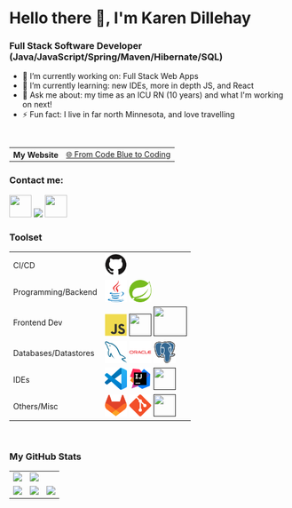 # Hello there 👋, I'm Karen Dillehay

### Full Stack Software Developer (Java/JavaScript/Spring/Maven/Hibernate/SQL)

- 🔭 I’m currently working on: Full Stack Web Apps 
- 🌱 I’m currently learning: new IDEs, more in depth JS, and React
- 💬 Ask me about: my time as an ICU RN (10 years) and what I'm working on next!
- ⚡ Fun fact: I live in far north Minnesota, and love travelling

<br/>


<table>
  <tr>
<!--         <th>My Blog</th> -->
        <th>My Website</th>
         <td>
<!--             <a href="https://www.fcb2c.com/">🌐</a> -->
           <a href="https://www.fcb2c.com/">🌐 From Code Blue to Coding</a>
<!--            <a href="https://www.fcb2c.com/">🌐 <img src= ![kaylee logo 2]("https://github.com/Kadillehay/Kadillehay/assets/117693236/ca579504-6f4a-4923-9807-8626055b7e51")</a> -->
        </td>
<!--           <th>My CV</th> -->
    </tr>
<!--     <tr>
       <td>
            <a href="https://colin-but.medium.com/"><img src="https://www.vectorlogo.zone/logos/medium/medium-ar21.svg"/></a>
        </td>
        <td>
            <a href="https://colinbut.github.io/">🌐</a>
        </td>
        <td>
            <a href="https://colinbut.github.io/online-resume">📃</a>
        </td> 
    </tr>  -->
</table> 



### Contact me:

 <!-- <a href="https://twitter.com/Colin_But"><img src="https://www.vectorlogo.zone/logos/twitter/twitter-icon.svg" width="40" height="40"/></a>   -->
<a href="https://www.linkedin.com/in/karendillehay//"><img src="https://www.vectorlogo.zone/logos/linkedin/linkedin-icon.svg" width="40" height="40"/></a>
 <a href = "mailto: kadillehay@gmail.com"><img src="https://img.shields.io/badge/-Gmail-%23333?style=for-the-badge&logo=gmail&logoColor=white" target="_blank" ></a>
<a href="https://www.pinterest.com/KarenFCB2C"><img src="https://www.vectorlogo.zone/logos/pinterest/pinterest-icon.svg" width="40" height="40"/></a> 

  


### Toolset

<table>
<!--     <tr> 
        <td>Automation Tooling</td>
        <td>
            <a href=""><img src="https://www.vectorlogo.zone/logos/terraformio/terraformio-icon.svg" width="40" height="40"/></a>
            <a href=""><img src="https://www.vectorlogo.zone/logos/packerio/packerio-icon.svg" width="40" height="40"/></a>
            <a href=""><img src="https://www.vectorlogo.zone/logos/ansible/ansible-icon.svg" width="40" height="40"/></a>
            <a href=""><img src="https://github.com/devicons/devicon/blob/v2.13.0/icons/vagrant/vagrant-original.svg" width="40" height="40"/></a>
            <a href=""><img src="https://www.vectorlogo.zone/logos/chefio/chefio-icon.svg" width="40" height="40"/></a>
            <a href=""><img src="https://www.vectorlogo.zone/logos/jfrog/jfrog-icon.svg" width="40" height="40"/></a>
            <a href=""><img src="https://www.vectorlogo.zone/logos/nginx/nginx-icon.svg" width="40" height="40"/></a>
        </td> 
    </tr> 
     <tr> 
       <td>Cloud Engineering</td>
        <td>
            <a href=""><img src="https://github.com/devicons/devicon/blob/v2.13.0/icons/amazonwebservices/amazonwebservices-original.svg" width="40" height="40"/></a>
            <a href=""><img src="https://www.vectorlogo.zone/logos/amazon_cloudformation/amazon_cloudformation-icon.svg" width="40" height="40"/></a>
            <a href=""><img src="https://www.vectorlogo.zone/logos/amazon_eks/amazon_eks-icon.svg" width="40" height="40"/></a>
            <a href=""><img src="https://www.vectorlogo.zone/logos/amazon_ecs/amazon_ecs-icon.svg" width="40" height="40"/></a>
            <a href=""><img src="https://www.vectorlogo.zone/logos/amazon_elasticcontainer/amazon_elasticcontainer-icon.svg" width="40" height="40"/></a>
            <a href=""><img src="https://www.vectorlogo.zone/logos/amazon_cloudwatch/amazon_cloudwatch-icon.svg" width="40" height="40"/></a>
            <a href=""><img src="https://www.vectorlogo.zone/logos/serverless/serverless-icon.svg" width="40" height="40"/></a> 
             <a href=""><img src=""/></a>
            <a href=""><img src=""/></a> 
       </td> 
     </tr>  -->
    <tr>
        <td>CI/CD</td>
        <td>
<!--             <a href=""><img src="https://github.com/devicons/devicon/blob/v2.13.0/icons/jenkins/jenkins-original.svg" width="40" height="40"/></a> -->
            <a href=""><img src="https://github.com/devicons/devicon/blob/v2.13.0/icons/github/github-original.svg" width="40" height="40"/></a>
<!--             <a href=""><img src="https://github.com/devicons/devicon/blob/v2.13.0/icons/circleci/circleci-plain.svg" width="40" height="40"/></a> -->
<!--             <a href=""><img src="https://github.com/devicons/devicon/blob/v2.13.0/icons/travis/travis-plain.svg" width="40" height="40"/></a> -->
        </td>
    </tr>
<!--     <tr>
        <td>SysOps</td>
        <td>
            <a href=""><img src="https://github.com/devicons/devicon/blob/v2.13.0/icons/docker/docker-original.svg" width="40" height="40"/></a>
            <a href=""><img src="https://github.com/devicons/devicon/blob/v2.13.0/icons/kubernetes/kubernetes-plain.svg" width="40" height="40"/></a>
            <a href=""><img src="https://github.com/devicons/devicon/blob/v2.13.0/icons/linux/linux-original.svg" width="40" height="40"/></a>
            <a href=""><img src="https://github.com/devicons/devicon/blob/v2.13.0/icons/unix/unix-original.svg" width="40" height="40"/></a>
            <a href=""><img src="https://github.com/devicons/devicon/blob/v2.13.0/icons/ubuntu/ubuntu-plain.svg" width="40" height="40"/></a>
            <a href=""><img src="https://www.vectorlogo.zone/logos/servicenow/servicenow-icon.svg" width="40" height="40"/></a>
            <a href=""><img src="https://www.vectorlogo.zone/logos/pagerduty/pagerduty-icon.svg" width="40" height="40"/></a>
            <a href=""><img src="https://github.com/devicons/devicon/blob/v2.13.0/icons/bash/bash-original.svg" width="40" height="40"/></a>
        </td>
    </tr> -->
    <tr>
        <td>Programming/Backend</td>
        <td>
            <a href=""><img src="https://github.com/devicons/devicon/blob/v2.13.0/icons/java/java-original.svg" width="40" height="40"/></a>
            <a href=""><img src="https://github.com/devicons/devicon/blob/v2.13.0/icons/spring/spring-original.svg" width="40" height="40"/></a>
<!--             <a href=""><img src="https://github.com/devicons/devicon/blob/v2.13.0/icons/python/python-original.svg" width="40" height="40"/></a>
            <a href=""><img src="https://www.vectorlogo.zone/logos/kotlinlang/kotlinlang-icon.svg" width="40" height="40"/></a>
            <a href=""><img src="https://github.com/devicons/devicon/blob/v2.13.0/icons/groovy/groovy-original.svg" width="40" height="40"/></a>
            <a href=""><img src="https://www.vectorlogo.zone/logos/pocoo_flask/pocoo_flask-icon.svg" width="40" height="40"/></a>
            <a href=""><img src="https://www.vectorlogo.zone/logos/golang/golang-official.svg" width="40" height="40"/></a> -->
        </td>
    </tr>
<!--     <tr>
        <td>Monitoring & Observability</td>
        <td>
            <a href=""><img src="https://www.vectorlogo.zone/logos/splunk/splunk-icon.svg" width="40" height="40"/></a>
            <a href=""><img src="https://www.vectorlogo.zone/logos/datadoghq/datadoghq-icon.svg" width="40" height="40"/></a>
            <a href=""><img src="https://www.vectorlogo.zone/logos/elastic/elastic-icon.svg" width="40" height="40"/></a>
            <a href=""><img src="https://www.vectorlogo.zone/logos/elasticco_logstash/elasticco_logstash-icon.svg" width="40" height="40"/></a>
            <a href=""><img src="https://www.vectorlogo.zone/logos/elasticco_kibana/elasticco_kibana-icon.svg" width="40" height="40"/></a>
            <a href=""><img src="https://www.vectorlogo.zone/logos/appdynamics/appdynamics-icon.svg" width="40" height="40"/></a>
            <a href=""><img src="https://www.vectorlogo.zone/logos/prometheusio/prometheusio-icon.svg" width="40" height="40"/></a>
            <a href=""><img src="https://www.vectorlogo.zone/logos/sumologic/sumologic-icon.svg" width="40" height="40"/></a>
        </td>
    </tr> -->
    <tr>
        <td>Frontend Dev</td>
        <td>
            <a href=""><img src="https://github.com/devicons/devicon/blob/v2.13.0/icons/javascript/javascript-original.svg" width="40" height="40"/></a>
            <a href=""><img src="https://github.com/Kadillehay/Kadillehay/assets/117693236/074592c0-d1a2-4d4e-9d4f-636b6200b40b" width="40" height="40"/></a>
            <a href=""><img src="https://github.com/Kadillehay/Kadillehay/assets/117693236/1ff89edc-ee8a-4a79-8746-e8f82e41956d" width="60" height="53"/></a>
<!--             <a href=""><img src="https://github.com/devicons/devicon/blob/v2.13.0/icons/react/react-original.svg" width="40" height="40"/></a>
            <a href=""><img src="https://github.com/devicons/devicon/blob/v2.13.0/icons/redux/redux-original.svg" width="40" height="40"/></a>
            <a href=""><img src="https://www.vectorlogo.zone/logos/yeoman/yeoman-icon.svg" width="40" height="40"/></a>
            <a href=""><img src="https://www.vectorlogo.zone/logos/npmjs/npmjs-icon.svg" width="40" height="40"/></a>
            <a href=""><img src="https://github.com/devicons/devicon/blob/v2.13.0/icons/jest/jest-plain.svg" width="40" height="40"/></a>
            <a href=""><img src="https://github.com/devicons/devicon/blob/v2.13.0/icons/webpack/webpack-original.svg" width="40" height="40"/></a>
            <a href=""><img src="https://www.vectorlogo.zone/logos/sass-lang/sass-lang-icon.svg" width="40" height="40"/></a> -->
        </td>
    </tr>
    <tr>
        <td>Databases/Datastores</td>
        <td>
<!--             <a href=""><img src="https://github.com/devicons/devicon/blob/v2.13.0/icons/mongodb/mongodb-original.svg" width="40" height="40"/></a> -->
            <a href=""><img src="https://github.com/devicons/devicon/blob/v2.13.0/icons/mysql/mysql-original.svg" width="40" height="40"/></a>
<!--             <a href=""><img src="https://github.com/devicons/devicon/blob/v2.13.0/icons/redis/redis-original.svg" width="40" height="40"/></a> -->
            <a href=""><img src="https://github.com/devicons/devicon/blob/v2.13.0/icons/oracle/oracle-original.svg" width="40" height="40"/></a>
<!--             <a href=""><img src="https://www.vectorlogo.zone/logos/apache_cassandra/apache_cassandra-icon.svg" width="40" height="40"/></a> -->
            <a href=""><img src="https://github.com/devicons/devicon/blob/v2.13.0/icons/postgresql/postgresql-original.svg" width="40" height="40"/></a>
<!--             <a href=""><img src="https://github.com/devicons/devicon/blob/v2.13.0/icons/neo4j/neo4j-original.svg" width="40" height="40"/></a> -->
<!--             <a href=""><img src="https://www.vectorlogo.zone/logos/snowflake/snowflake-icon.svg" width="40" height="40"/></a> -->
        </td>
    </tr>
    <tr>
        <td>IDEs</td>
        <td>
            <a href=""><img src="https://github.com/devicons/devicon/blob/v2.13.0/icons/vscode/vscode-original.svg" width="40" height="40"/></a>
<!--             <a href=""><img src="https://github.com/devicons/devicon/blob/v2.13.0/icons/pycharm/pycharm-original.svg" width="40" height="40"/></a> -->
            <a href=""><img src="https://github.com/devicons/devicon/blob/v2.13.0/icons/intellij/intellij-original.svg" width="40" height="40"/></a>
           <a href=""><img src="https://github.com/Kadillehay/Kadillehay/assets/117693236/c883fd65-9b7a-4fbf-b873-8b2364abe7d0" width="40" height="40"/></a>
<!--             <a href=""><img src="https://github.com/devicons/devicon/blob/v2.13.0/icons/atom/atom-original.svg" width="40" height="40"/></a> -->
            <!-- <a href=""><img src="https://worldvectorlogo.com/download/sublime-text.svg"/></a> -->
        </td>
    </tr>
<!--     <tr>
        <td>Testing</td>
        <td>
            <a href=""><img src="https://github.com/devicons/devicon/blob/v2.13.0/icons/cucumber/cucumber-plain.svg" width="40" height="40"/></a>
            <a href=""><img src="https://www.vectorlogo.zone/logos/philadelphiapact/philadelphiapact-icon.svg" width="40" height="40"/></a>
            <!-- <a href=""><img src=""/></a>
            <a href=""><img src=""/></a>
            <a href=""><img src=""/></a> -->
        </td>
    </tr> 
    <tr>
        <td>Others/Misc</td>
        <td>
<!--             <a href=""><img src="https://github.com/devicons/devicon/blob/v2.13.0/icons/gradle/gradle-plain.svg" width="40" height="40"/></a> -->
            <a href=""><img src="https://github.com/devicons/devicon/blob/v2.13.0/icons/gitlab/gitlab-original.svg" width="40" height="40"/></a>
            <a href=""><img src="https://github.com/devicons/devicon/blob/v2.13.0/icons/git/git-original.svg" width="40" height="40"/></a>
            <a href=""><img src="https://www.vectorlogo.zone/logos/getpostman/getpostman-icon.svg" width="40" height="40"/></a>
<!--             <a href=""><img src="https://github.com/devicons/devicon/blob/v2.13.0/icons/apachekafka/apachekafka-original.svg" width="40" height="40"/></a> -->
<!--             <a href=""><img src="https://github.com/devicons/devicon/blob/v2.13.0/icons/tomcat/tomcat-original.svg" width="40" height="40"/></a> -->
            <!-- <a href=""><img src=""/></a> -->
        </td>
    </tr>
</table>


<br/>



### My GitHub Stats

<table>
    <tr>
        <td>
            <img src="https://github-profile-trophy.vercel.app/?username=kadillehay&row=3&column=4&no-bg=true"/>
        </td>
        <td>
            <img src="https://github-readme-streak-stats.herokuapp.com/?user=kadillehay&theme=tokyonight"/>
        </td> 
    </tr>
    <tr>
        <td>
            <img src="https://github-readme-stats.vercel.app/api?username=kadillehay&count_private=true&show_icons=true&theme=tokyonight"/>
        </td>
        <td>
<!--             <img src="https://github-readme-stats.vercel.app/api/top-langs/?username=kadillehay&langs_count=10&layout=compact"/> -->
           <img src="https://github-readme-stats-git-masterrstaa-rickstaa.vercel.app/api/top-langs/?username=kadillehay&theme=tokyonight"/>
<!--              )](https://github.com/anuraghazra/github-readme-stats) --> 
<!--               &hide=php,scss,css,html,batchfile,gherkin,freemarker,xslt,tsql,ruby,javascript"/> -->
           </td>
       <td>
            <img src="https://github-readme-stats.vercel.app/api/top-langs/?username=kadillehay&langs_count=10&layout=compact&hide=php,scss,css,html,batchfile,gherkin,freemarker,xslt,tsql,ruby"/>
        </td>
    </tr>
</table>




<!--
**colinbut/colinbut** is a ✨ _special_ ✨ repository because its `README.md` (this file) appears on your GitHub profile.

Here are some ideas to get you started:

- 🔭 I’m currently working on ...
- 🌱 I’m currently learning ...
- 👯 I’m looking to collaborate on ...
- 🤔 I’m looking for help with ...
- 💬 Ask me about ...
- 📫 How to reach me: ...
- 😄 Pronouns: ...
- ⚡ Fun fact: ...
-->
